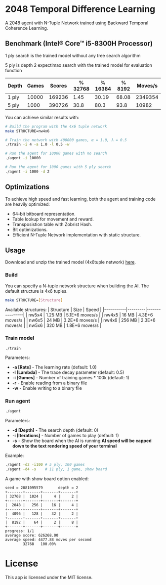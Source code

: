 # 2048 Temporal Difference Learning
 A 2048 agent with N-Tuple Network trained using Backward Temporal Coherence Learning.
 
## Benchmark (Intel® Core™ i5-8300H Processor)
1 ply search is the trained model without any tree search algorithm
 
5 ply is depth 2 expectimax search with the trained model for evaluation function

| Depth | Games | Scores | % 32768 | % 16384 | % 8192 | Moves/s |
|-------|-------|--------|---------|---------|--------|---------|
| 1 ply | 10000 | 169236 | 1.45    | 30.19   | 68.08  | 2349354 |
| 5 ply | 1000  | 390726 | 30.8    | 80.3    | 93.8   | 10982   |

You can achieve similar results with:

```sh
# Build the program with the 4x6 tuple network
make STRUCTURE=nw4x6

# Train the network with 400000 games, α = 1.0, λ = 0.5
./train -i 4 -a 1.0 -l 0.5 -w

# Run the agent for 10000 games with no search
./agent -i 10000

# Run the agent for 1000 games with 5 ply search
./agent -i 1000 -d 2
```

## Optimizations

 To achieve high speed and fast learning, both the agent and training code are heavily optimized:
 
 - 64-bit bitboard representation.
 - Table lookup for movement and reward.
 - Transposistion table with Zobrist Hash.
 - Bit optimizations.
 - Efficient N-Tuple Network implementation with static structure.
 
## Usage

Download and unzip the trained model (4x6tuple network) [here](../../releases/latest).

### Build

You can specify a N-tuple network structure when building the AI. The default structure is 4x6 tuples.

```sh
make STRUCTURE=[Structure]
```

Available structures:
| Structure | Size    | Speed          |
|-----------|---------|----------------|
| nw5x4     | 1.25 MB | 5.1E+6 moves/s |
| nw4x5     | 16 MB   | 4.3E+6 moves/s |
| nw6x5     | 24 MB   | 3.2E+6 moves/s |
| nw4x6     | 256 MB  | 2.3E+6 moves/s |
| nw5x6     | 320 MB  | 1.8E+6 moves/s |

### Train model

```
./train
```
Parameters:
 + **-a [Rate]** - The learning rate (default: 1.0)
 + **-l [Lambda]** - The trace decay parameter (default: 0.5)
 + **-i [Games]** - Number of training games * 100k (default: 1)
 + **-r** - Enable reading from a binary file
 + **-w** - Enable writing to a binary file
 
### Run agent

```sh
./agent
```
Parameters:
 
 + **-d [Depth]** - The search depth (default: 0)
 + **-i [Iterations]** - Number of games to play (default: 1)
 + **-s** - Show the board when the AI is running **AI speed will be capped down to the text rendering speed of your terminal**
  
Example:

```sh
./agent -d2 -i100 # 5 ply, 100 games
./agent -d4 -s    # 11 ply, 1 game, show board 	
```

A game with show board option enabled:

```
seed = 2081095579       depth = 2
+-------+-------+-------+-------+
| 32768 |  1024 |     4 |     2 |
+-------+-------+-------+-------+
|  2048 |   256 |    16 |     4 |
+-------+-------+-------+-------+
|  4096 |   128 |    32 |     2 |
+-------+-------+-------+-------+
|  8192 |    64 |     2 |     8 |
+-------+-------+-------+-------+
progress: 1/1
average score: 626268.00
average speed: 4477.88 moves per second
        32768   100.00%
```

# License

 This app is licensed under the MIT license.
